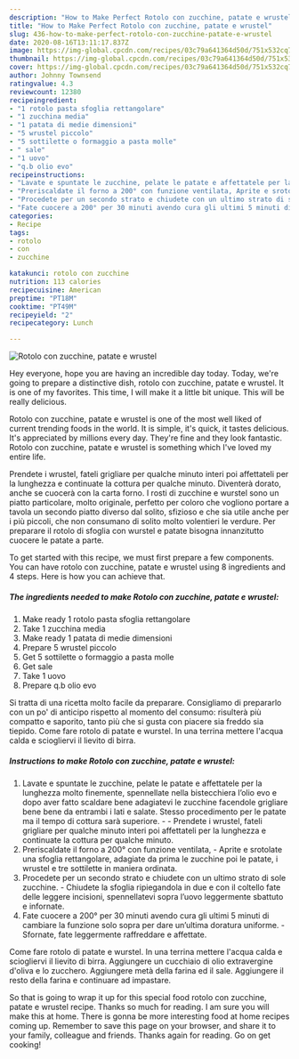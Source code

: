 ```yaml
---
description: "How to Make Perfect Rotolo con zucchine, patate e wrustel"
title: "How to Make Perfect Rotolo con zucchine, patate e wrustel"
slug: 436-how-to-make-perfect-rotolo-con-zucchine-patate-e-wrustel
date: 2020-08-16T13:11:17.837Z
image: https://img-global.cpcdn.com/recipes/03c79a641364d50d/751x532cq70/rotolo-con-zucchine-patate-e-wrustel-recipe-main-photo.jpg
thumbnail: https://img-global.cpcdn.com/recipes/03c79a641364d50d/751x532cq70/rotolo-con-zucchine-patate-e-wrustel-recipe-main-photo.jpg
cover: https://img-global.cpcdn.com/recipes/03c79a641364d50d/751x532cq70/rotolo-con-zucchine-patate-e-wrustel-recipe-main-photo.jpg
author: Johnny Townsend
ratingvalue: 4.3
reviewcount: 12380
recipeingredient:
- "1 rotolo pasta sfoglia rettangolare"
- "1 zucchina media"
- "1 patata di medie dimensioni"
- "5 wrustel piccolo"
- "5 sottilette o formaggio a pasta molle"
- " sale"
- "1 uovo"
- "q.b olio evo"
recipeinstructions:
- "Lavate e spuntate le zucchine, pelate le patate e affettatele per la lunghezza molto finemente, spennellate nella bistecchiera l’olio evo e dopo aver fatto scaldare bene adagiatevi le zucchine facendole grigliare bene bene da entrambi i lati e salate. Stesso procedimento per le patate ma il tempo di cottura sarà superiore.  Prendete i wrustel, fateli grigliare per qualche minuto interi poi affettateli per la lunghezza e continuate la cottura per qualche minuto."
- "Preriscaldate il forno a 200° con funzione ventilata, Aprite e srotolate una sfoglia rettangolare, adagiate da prima le zucchine poi le patate, i wrustel e tre sottilette in maniera ordinata."
- "Procedete per un secondo strato e chiudete con un ultimo strato di sole zucchine. Chiudete la sfoglia ripiegandola in due e con il coltello fate delle leggere incisioni, spennellatevi sopra l’uovo leggermente sbattuto e infornate."
- "Fate cuocere a 200° per 30 minuti avendo cura gli ultimi 5 minuti di cambiare la funzione solo sopra per dare un’ultima doratura uniforme. Sfornate, fate leggermente raffreddare e affettate."
categories:
- Recipe
tags:
- rotolo
- con
- zucchine

katakunci: rotolo con zucchine 
nutrition: 113 calories
recipecuisine: American
preptime: "PT18M"
cooktime: "PT49M"
recipeyield: "2"
recipecategory: Lunch

---
```



![Rotolo con zucchine, patate e wrustel](https://img-global.cpcdn.com/recipes/03c79a641364d50d/751x532cq70/rotolo-con-zucchine-patate-e-wrustel-recipe-main-photo.jpg)

Hey everyone, hope you are having an incredible day today. Today, we're going to prepare a distinctive dish, rotolo con zucchine, patate e wrustel. It is one of my favorites. This time, I will make it a little bit unique. This will be really delicious.

Rotolo con zucchine, patate e wrustel is one of the most well liked of current trending foods in the world. It is simple, it's quick, it tastes delicious. It's appreciated by millions every day. They're fine and they look fantastic. Rotolo con zucchine, patate e wrustel is something which I've loved my entire life.

Prendete i wrustel, fateli grigliare per qualche minuto interi poi affettateli per la lunghezza e continuate la cottura per qualche minuto. Diventerà dorato, anche se cuocerà con la carta forno. I rosti di zucchine e wurstel sono un piatto particolare, molto originale, perfetto per coloro che vogliono portare a tavola un secondo piatto diverso dal solito, sfizioso e che sia utile anche per i più piccoli, che non consumano di solito molto volentieri le verdure. Per preparare il rotolo di sfoglia con wurstel e patate bisogna innanzitutto cuocere le patate a parte.


To get started with this recipe, we must first prepare a few components. You can have rotolo con zucchine, patate e wrustel using 8 ingredients and 4 steps. Here is how you can achieve that.

<!--inarticleads1-->

##### The ingredients needed to make Rotolo con zucchine, patate e wrustel:

1. Make ready 1 rotolo pasta sfoglia rettangolare
1. Take 1 zucchina media
1. Make ready 1 patata di medie dimensioni
1. Prepare 5 wrustel piccolo
1. Get 5 sottilette o formaggio a pasta molle
1. Get  sale
1. Take 1 uovo
1. Prepare q.b olio evo


Si tratta di una ricetta molto facile da preparare. Consigliamo di prepararlo con un po&#39; di anticipo rispetto al momento del consumo: risulterà più compatto e saporito, tanto più che si gusta con piacere sia freddo sia tiepido. Come fare rotolo di patate e wurstel. In una terrina mettere l&#39;acqua calda e sciogliervi il lievito di birra. 

<!--inarticleads2-->

##### Instructions to make Rotolo con zucchine, patate e wrustel:

1. Lavate e spuntate le zucchine, pelate le patate e affettatele per la lunghezza molto finemente, spennellate nella bistecchiera l’olio evo e dopo aver fatto scaldare bene adagiatevi le zucchine facendole grigliare bene bene da entrambi i lati e salate. Stesso procedimento per le patate ma il tempo di cottura sarà superiore. -  - Prendete i wrustel, fateli grigliare per qualche minuto interi poi affettateli per la lunghezza e continuate la cottura per qualche minuto.
1. Preriscaldate il forno a 200° con funzione ventilata, - Aprite e srotolate una sfoglia rettangolare, adagiate da prima le zucchine poi le patate, i wrustel e tre sottilette in maniera ordinata.
1. Procedete per un secondo strato e chiudete con un ultimo strato di sole zucchine. - Chiudete la sfoglia ripiegandola in due e con il coltello fate delle leggere incisioni, spennellatevi sopra l’uovo leggermente sbattuto e infornate.
1. Fate cuocere a 200° per 30 minuti avendo cura gli ultimi 5 minuti di cambiare la funzione solo sopra per dare un’ultima doratura uniforme. - Sfornate, fate leggermente raffreddare e affettate.


Come fare rotolo di patate e wurstel. In una terrina mettere l&#39;acqua calda e sciogliervi il lievito di birra. Aggiungere un cucchiaio di olio extravergine d&#39;oliva e lo zucchero. Aggiungere metà della farina ed il sale. Aggiungere il resto della farina e continuare ad impastare. 

So that is going to wrap it up for this special food rotolo con zucchine, patate e wrustel recipe. Thanks so much for reading. I am sure you will make this at home. There is gonna be more interesting food at home recipes coming up. Remember to save this page on your browser, and share it to your family, colleague and friends. Thanks again for reading. Go on get cooking!

